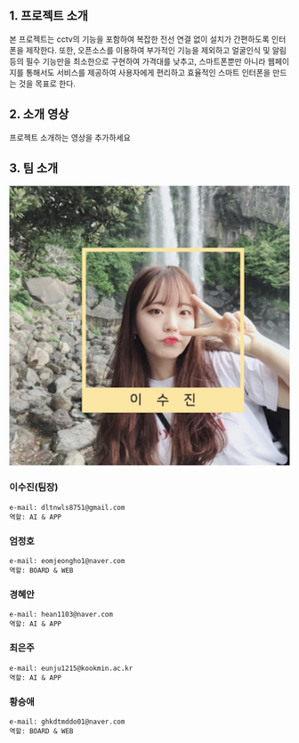 ## 1. 프로젝트 소개

 본 프로젝트는 cctv의 기능을 포함하여 복잡한 전선 연결 없이 설치가 간편하도록 인터폰을 제작한다. 또한, 오픈소스를 이용하여 부가적인 기능을 제외하고 얼굴인식 및 알림 등의 필수 기능만을 최소한으로 구현하여 가격대를 낮추고, 스마트폰뿐만 아니라 웹페이지를 통해서도 서비스를 제공하여 사용자에게 편리하고 효율적인 스마트 인터폰을 만드는 것을 목표로 한다.

## 2. 소개 영상

프로젝트 소개하는 영상을 추가하세요

## 3. 팀 소개

![sujin](https://github.com/suwls/industry_lecture/blob/master/sujin.png)

### 이수진(팀장)
```
e-mail: dltnwls8751@gmail.com
역할: AI & APP
```

### 엄정호
```
e-mail: eomjeongho1@naver.com
역할: BOARD & WEB
```

### 경혜안
```
e-mail: hean1103@naver.com 
역할: AI & APP
```

### 최은주
```
e-mail: eunju1215@kookmin.ac.kr 
역할: AI & APP
```

### 황승애
```
e-mail: ghkdtmddo01@naver.com
역할: BOARD & WEB
```

